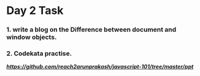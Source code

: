 # Day 2 Task 
### 1. write a blog on the Difference between document and window objects.
### 2. Codekata practise.

***https://github.com/reach2arunprakash/javascript-101/tree/master/ppt***

